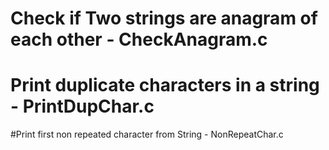 # Check if Two strings are anagram of each other - CheckAnagram.c
# Print duplicate characters in a string - PrintDupChar.c
#Print first non repeated character from String - NonRepeatChar.c
